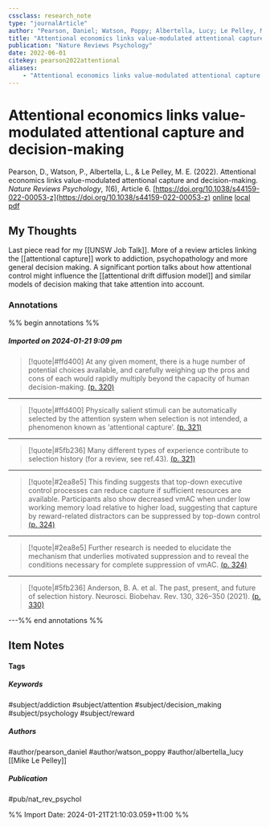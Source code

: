 ```yaml
---
cssclass: research_note
type: "journalArticle"
author: "Pearson, Daniel; Watson, Poppy; Albertella, Lucy; Le Pelley, Mike E."
title: "Attentional economics links value-modulated attentional capture and decision-making"
publication: "Nature Reviews Psychology"
date: 2022-06-01
citekey: pearson2022attentional
aliases: 
    - "Attentional economics links value-modulated attentional capture and decision-making"
---
```


# Attentional economics links value-modulated attentional capture and decision-making

Pearson, D., Watson, P., Albertella, L., & Le Pelley, M. E. (2022). Attentional economics links value-modulated attentional capture and decision-making. _Nature Reviews Psychology_, _1_(6), Article 6. [https://doi.org/10.1038/s44159-022-00053-z](https://doi.org/10.1038/s44159-022-00053-z)
[online](http://zotero.org/users/local/kZl3QdXV/items/X4S7V996) [local](zotero://select/library/items/X4S7V996) [pdf](file:///home/gjc216/Zotero/storage/ZZDCD989/Pearson%20et%20al.%20-%202022%20-%20Attentional%20economics%20links%20value-modulated%20attent.pdf)
 


## My Thoughts

Last piece read for my [[UNSW Job Talk]]. More of a review articles linking the [[attentional capture]] work to addiction, psychopathology and more general decision making. A significant portion talks about how attentional control might influence the [[attentional drift diffusion model]] and similar models of decision making that take attention into account.

 
### Annotations

%% begin annotations %%

##### Imported on 2024-01-21 9:09 pm
>[!quote|#ffd400]
>At any given moment, there is a huge number of potential choices available, and carefully weighing up the pros and cons of each would rapidly multiply beyond the capacity of human decision-making. [(p. 320)](zotero://open-pdf/library/items/ZZDCD989?page=320&annotation=BHILTZLG)

---
>[!quote|#ffd400]
>Physically salient stimuli can be automatically selected by the attention system when selection is not intended, a phenomenon known as ‘attentional capture’. [(p. 321)](zotero://open-pdf/library/items/ZZDCD989?page=321&annotation=VW7G79HY)

---
>[!quote|#5fb236]
>Many different types of experience contribute to selection history (for a review, see ref.43). [(p. 321)](zotero://open-pdf/library/items/ZZDCD989?page=321&annotation=Q9F2IG3F)

---
>[!quote|#2ea8e5]
>This finding suggests that top-down executive control processes can reduce capture if sufficient resources are available. Participants also show decreased vmAC when under low working memory load relative to higher load, suggesting that capture by reward-related distractors can be suppressed by top-down control [(p. 324)](zotero://open-pdf/library/items/ZZDCD989?page=324&annotation=K8A5CG63)

---
>[!quote|#2ea8e5]
>Further research is needed to elucidate the mechanism that underlies motivated suppression and to reveal the conditions necessary for complete suppression of vmAC. [(p. 324)](zotero://open-pdf/library/items/ZZDCD989?page=324&annotation=ICCXSVLS)

---
>[!quote|#5fb236]
>Anderson, B. A. et al. The past, present, and future of selection history. Neurosci. Biobehav. Rev. 130, 326–350 (2021). [(p. 330)](zotero://open-pdf/library/items/ZZDCD989?page=330&annotation=MUE8MN8R)

---%% end annotations %%

## Item Notes

#### Tags

##### Keywords

#subject/addiction #subject/attention #subject/decision_making #subject/psychology #subject/reward

##### Authors

#author/pearson_daniel #author/watson_poppy #author/albertella_lucy [[Mike Le Pelley]]

##### Publication

#pub/nat_rev_psychol


%% Import Date: 2024-01-21T21:10:03.059+11:00 %%

